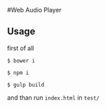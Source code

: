 #Web Audio Player

## Usage

first of all

``$ bower i``

``$ npm i``

``$ gulp build``

and than run ``index.html`` in ``test/``